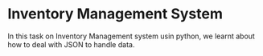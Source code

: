 # Inventory Management System
 In this task on Inventory Management system usin python, we learnt about how to deal with JSON to handle data.
